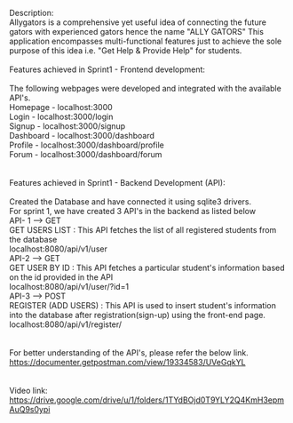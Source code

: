 Description:<br />
Allygators is a comprehensive yet useful idea of connecting the future gators with experienced gators hence the name "ALLY GATORS" This application encompasses multi-functional features just to achieve the sole purpose of this idea i.e. "Get Help & Provide Help" for students.
<br />
<br />
Features achieved in Sprint1 - Frontend development:
<br /><br />
The following webpages were developed and integrated with the available API's.<br />
Homepage - localhost:3000<br />
Login - localhost:3000/login<br />
Signup - localhost:3000/signup<br />
Dashboard - localhost:3000/dashboard<br />
Profile - localhost:3000/dashboard/profile<br />
Forum - localhost:3000/dashboard/forum<br />
<br />
<br />
Features achieved in Sprint1 - Backend Development (API):<br /><br />
Created the Database and have connected it using sqlite3 drivers.<br />
For sprint 1, we have created 3 API's in the backend as listed below<br />
API- 1 --> GET<br />
GET USERS LIST : This API fetches the list of all registered students from the database<br />
localhost:8080/api/v1/user<br />
API-2 --> GET<br />
GET USER BY ID : This API fetches a particular student's information based on the id provided in the API<br />
localhost:8080/api/v1/user/?id=1<br />
API-3 --> POST<br />
REGISTER (ADD USERS) : This API is used to insert student's information into the database after registration(sign-up) using the front-end page.<br />
localhost:8080/api/v1/register/<br />
<br />
<br />
For better understanding of the API's, please refer the below link.<br />
https://documenter.getpostman.com/view/19334583/UVeGqkYL<br />
<br />
<br />
Video link:<br />
https://drive.google.com/drive/u/1/folders/1TYdBOjd0T9YLY2Q4KmH3epmAuQ9s0ypi<br />
